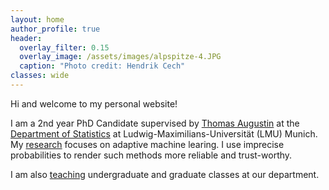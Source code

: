 ```yaml
---
layout: home
author_profile: true
header:
  overlay_filter: 0.15
  overlay_image: /assets/images/alpspitze-4.JPG
  caption: "Photo credit: Hendrik Cech"
classes: wide
---
```


Hi and welcome to my personal website! 

I am a 2nd year PhD Candidate supervised by [Thomas Augustin](https://scholar.google.de/citations?user=3N20m1kAAAAJ&hl=de) at the [Department of Statistics](https://www.statistik.uni-muenchen.de/index.html) at Ludwig-Maximilians-Universität (LMU) Munich. My [research](https://rodemann.github.io/_pages/research/) focuses on adaptive machine learing. I use imprecise probabilities to render such methods more reliable and trust-worthy. 

I am also [teaching](https://rodemann.github.io/_pages/teaching/) undergraduate and graduate classes at our department.